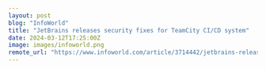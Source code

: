 ```yaml
---
layout: post
blog: "InfoWorld"
title: "JetBrains releases security fixes for TeamCity CI/CD system"
date: 2024-03-12T17:25:00Z
image: images/infoworld.png
remote_url: "https://www.infoworld.com/article/3714442/jetbrains-releases-security-fixes-for-teamcity-cicd-system.html#tk.rss_applicationdevelopment"
---
```

